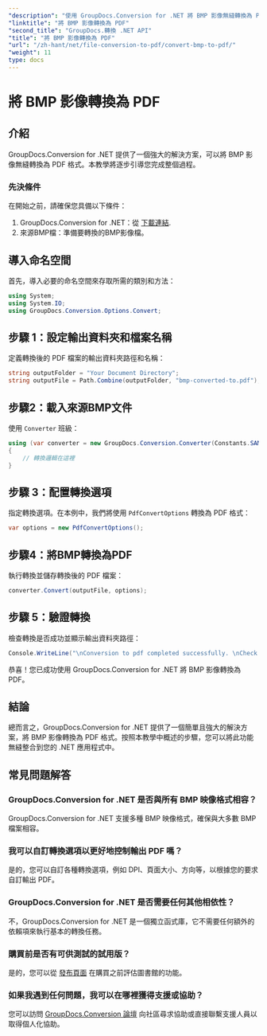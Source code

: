 ```yaml
---
"description": "使用 GroupDocs.Conversion for .NET 將 BMP 影像無縫轉換為 PDF。可自訂選項以獲得最佳輸出。"
"linktitle": "將 BMP 影像轉換為 PDF"
"second_title": "GroupDocs.轉換 .NET API"
"title": "將 BMP 影像轉換為 PDF"
"url": "/zh-hant/net/file-conversion-to-pdf/convert-bmp-to-pdf/"
"weight": 11
type: docs
---
```

# 將 BMP 影像轉換為 PDF

## 介紹
GroupDocs.Conversion for .NET 提供了一個強大的解決方案，可以將 BMP 影像無縫轉換為 PDF 格式。本教學將逐步引導您完成整個過程。
### 先決條件
在開始之前，請確保您具備以下條件：
1. GroupDocs.Conversion for .NET：從 [下載連結](https://releases。groupdocs.com/conversion/net/).
2. 來源BMP檔：準備要轉換的BMP影像檔。

## 導入命名空間
首先，導入必要的命名空間來存取所需的類別和方法：
```csharp
using System;
using System.IO;
using GroupDocs.Conversion.Options.Convert;
```
## 步驟 1：設定輸出資料夾和檔案名稱
定義轉換後的 PDF 檔案的輸出資料夾路徑和名稱：
```csharp
string outputFolder = "Your Document Directory";
string outputFile = Path.Combine(outputFolder, "bmp-converted-to.pdf");
```
## 步驟2：載入來源BMP文件
使用 `Converter` 班級：
```csharp
using (var converter = new GroupDocs.Conversion.Converter(Constants.SAMPLE_BMP))
{
    // 轉換邏輯在這裡
}
```
## 步驟 3：配置轉換選項
指定轉換選項。在本例中，我們將使用 `PdfConvertOptions` 轉換為 PDF 格式：
```csharp
var options = new PdfConvertOptions();
```
## 步驟4：將BMP轉換為PDF
執行轉換並儲存轉換後的 PDF 檔案：
```csharp
converter.Convert(outputFile, options);
```
## 步驟 5：驗證轉換
檢查轉換是否成功並顯示輸出資料夾路徑：
```csharp
Console.WriteLine("\nConversion to pdf completed successfully. \nCheck output in {0}", outputFolder);
```
恭喜！您已成功使用 GroupDocs.Conversion for .NET 將 BMP 影像轉換為 PDF。

## 結論
總而言之，GroupDocs.Conversion for .NET 提供了一個簡單且強大的解決方案，將 BMP 影像轉換為 PDF 格式。按照本教學中概述的步驟，您可以將此功能無縫整合到您的 .NET 應用程式中。
## 常見問題解答
### GroupDocs.Conversion for .NET 是否與所有 BMP 映像格式相容？
GroupDocs.Conversion for .NET 支援多種 BMP 映像格式，確保與大多數 BMP 檔案相容。
### 我可以自訂轉換選項以更好地控制輸出 PDF 嗎？
是的，您可以自訂各種轉換選項，例如 DPI、頁面大小、方向等，以根據您的要求自訂輸出 PDF。
### GroupDocs.Conversion for .NET 是否需要任何其他相依性？
不，GroupDocs.Conversion for .NET 是一個獨立函式庫，它不需要任何額外的依賴項來執行基本的轉換任務。
### 購買前是否有可供測試的試用版？
是的，您可以從 [發布頁面](https://releases.groupdocs.com/) 在購買之前評估圖書館的功能。
### 如果我遇到任何問題，我可以在哪裡獲得支援或協助？
您可以訪問 [GroupDocs.Conversion 論壇](https://forum.groupdocs.com/c/conversion/11) 向社區尋求協助或直接聯繫支援人員以取得個人化協助。